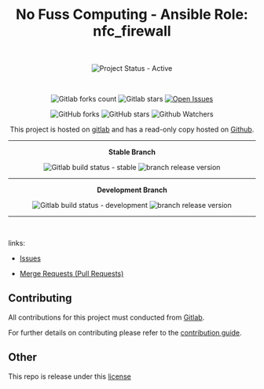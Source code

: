 <div align="center" width="100%">


# No Fuss Computing - Ansible Role: nfc_firewall

<br>

![Project Status - Active](https://img.shields.io/badge/Project%20Status-Active-green?logo=gitlab&style=plastic) 

<br>

![Gitlab forks count](https://img.shields.io/badge/dynamic/json?label=Forks&query=%24.forks_count&url=https%3A%2F%2Fgitlab.com%2Fapi%2Fv4%2Fprojects%2F51640016%2F&color=ff782e&logo=gitlab&style=plastic) ![Gitlab stars](https://img.shields.io/badge/dynamic/json?label=Stars&query=%24.star_count&url=https%3A%2F%2Fgitlab.com%2Fapi%2Fv4%2Fprojects%2F51640016%2F&color=ff782e&logo=gitlab&style=plastic) [![Open Issues](https://img.shields.io/badge/dynamic/json?color=ff782e&logo=gitlab&style=plastic&label=Open%20Issues&query=%24.statistics.counts.opened&url=https%3A%2F%2Fgitlab.com%2Fapi%2Fv4%2Fprojects%2F51640016%2Fissues_statistics)](https://gitlab.com/nofusscomputing/projects/ansible/firewall/-/issues)



![GitHub forks](https://img.shields.io/github/forks/NofussComputing/ansible_role_nfc_firewall?logo=github&style=plastic&color=000000&labell=Forks) ![GitHub stars](https://img.shields.io/github/stars/NofussComputing/ansible_role_nfc_firewall?color=000000&logo=github&style=plastic) ![Github Watchers](https://img.shields.io/github/watchers/NofussComputing/ansible_role_nfc_firewall?color=000000&label=Watchers&logo=github&style=plastic)
<br>

This project is hosted on [gitlab](https://gitlab.com/nofusscomputing/projects/ansible/firewall) and has a read-only copy hosted on [Github](https://github.com/NofussComputing/ansible_role_nfc_firewall).

----

**Stable Branch**

![Gitlab build status - stable](https://img.shields.io/badge/dynamic/json?color=ff782e&label=Build&query=0.status&url=https%3A%2F%2Fgitlab.com%2Fapi%2Fv4%2Fprojects%2F51640016%2Fpipelines%3Fref%3Dmaster&logo=gitlab&style=plastic) ![branch release version](https://img.shields.io/badge/dynamic/yaml?color=ff782e&logo=gitlab&style=plastic&label=Release&query=%24.commitizen.version&url=https%3A//gitlab.com/nofusscomputing/projects/ansible/firewall%2F-%2Fraw%2Fmaster%2F.cz.yaml) 

----

**Development Branch** 

![Gitlab build status - development](https://img.shields.io/badge/dynamic/json?color=ff782e&label=Build&query=0.status&url=https%3A%2F%2Fgitlab.com%2Fapi%2Fv4%2Fprojects%2F51640016%2Fpipelines%3Fref%3Ddevelopment&logo=gitlab&style=plastic) ![branch release version](https://img.shields.io/badge/dynamic/yaml?color=ff782e&logo=gitlab&style=plastic&label=Release&query=%24.commitizen.version&url=https%3A//gitlab.com/nofusscomputing/projects/ansible/firewall%2F-%2Fraw%2Fdevelopment%2F.cz.yaml)

----
<br>

</div>

links:

- [Issues](https://gitlab.com/nofusscomputing/projects/ansible/firewall/-/issues)

- [Merge Requests (Pull Requests)](https://gitlab.com/nofusscomputing/projects/ansible/firewall/-/merge_requests)



## Contributing
All contributions for this project must conducted from [Gitlab](https://gitlab.com/nofusscomputing/projects/ansible/firewall).

For further details on contributing please refer to the [contribution guide](CONTRIBUTING.md).


## Other

This repo is release under this [license](LICENSE)

